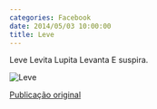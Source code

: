 ```yaml
---
categories: Facebook
date: 2014/05/03 10:00:00
title: Leve
---
```


Leve
Levita
Lupita
Levanta
E suspira.

![Leve][1]

[Publicação original](https://www.facebook.com/photo.php?fbid=1419173811686316&set=a.1418042228466141.1073741828.1418031755133855)

[1]: ../../img/10154272_1419173811686316_4368697603333944810_n.jpg
